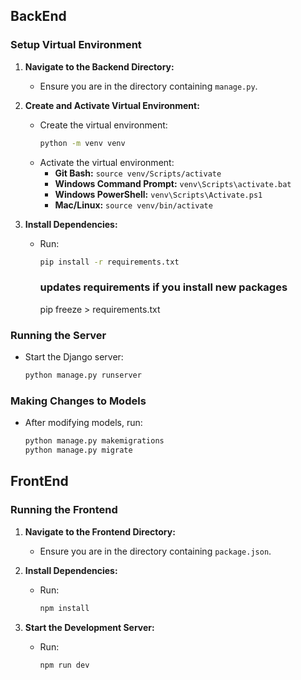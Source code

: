## BackEnd

### Setup Virtual Environment

1. **Navigate to the Backend Directory:**
   - Ensure you are in the directory containing `manage.py`.

2. **Create and Activate Virtual Environment:**
   - Create the virtual environment:
     ```bash
     python -m venv venv
     ```
   - Activate the virtual environment:
     - **Git Bash:** `source venv/Scripts/activate`
     - **Windows Command Prompt:** `venv\Scripts\activate.bat`
     - **Windows PowerShell:** `venv\Scripts\Activate.ps1`
     - **Mac/Linux:** `source venv/bin/activate`

3. **Install Dependencies:**
   - Run:
     ```bash
     pip install -r requirements.txt
     ```
     ### updates requirements if you install new packages 
     pip freeze > requirements.txt

### Running the Server

- Start the Django server:
  ```bash
  python manage.py runserver
  ```

### Making Changes to Models

- After modifying models, run:
  ```bash
  python manage.py makemigrations
  python manage.py migrate
  ```

## FrontEnd

### Running the Frontend

1. **Navigate to the Frontend Directory:**
   - Ensure you are in the directory containing `package.json`.

2. **Install Dependencies:**
   - Run:
     ```bash
     npm install
     ```

3. **Start the Development Server:**
   - Run:
     ```bash
     npm run dev
     ```

